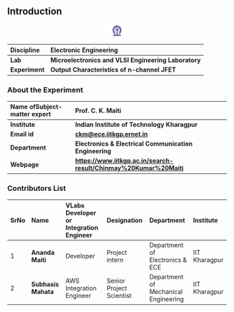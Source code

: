 ## Introduction

<div align="center">
<img src="experiment/images/iitkgp.png" width="10%">
</div>

<b>Discipline | <b> Electronic Engineering 
:--|:--|
<b> Lab | <b> **Microelectronics and VLSI Engineering Laboratory**
<b> Experiment|     <b> **Output Characteristics of n-channel JFET**


### About the Experiment 

<!--Fill a brief description of this experiment here-->

<b>Name ofSubject-matter expert | <b> **Prof. C. K. Maiti**
:--|:--|
<b> Institute | <b>  **Indian Institute of Technology Kharagpur**
<b> Email id|     <b>  **ckm@ece.iitkgp.ernet.in**
<b> Department |  **Electronics & Electrical Communication Engineering**
<b>Webpage| <b> https://www.iitkgp.ac.in/search-result/Chinmay%20Kumar%20Maiti



### Contributors List

SrNo | Name | VLabs Developer or Integration Engineer | Designation | Department| Institute
:--|:--|:--|:--|:--|:--|
1 | **Ananda Maiti** |Developer | Project intern | Department of Electronics & ECE | IIT Kharagpur |
2 | **Subhasis Mahata** |AWS Integration Engineer | Senior Project Scientist | Department of Mechanical Engineering | IIT Kharagpur | 
